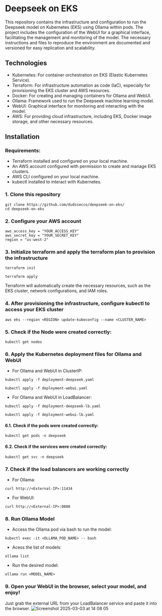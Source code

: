 # Deepseek on EKS

This repository contains the infrastructure and configuration to run the Deepseek model on Kubernetes (EKS) using Ollama within pods. The project includes the configuration of the WebUI for a graphical interface, facilitating the management and monitoring of the model. The necessary instructions and files to reproduce the environment are documented and versioned for easy replication and scalability.

## Technologies 

- Kubernetes: For container orchestration on EKS (Elastic Kubernetes Service).
- Terraform: For infrastructure automation as code (IaC), especially for provisioning the EKS cluster and AWS resources.
- Docker: For creating and managing containers for Ollama and WebUI.
- Ollama: Framework used to run the Deepseek machine learning model.
- WebUI: Graphical interface for monitoring and interacting with the model.
- AWS: For providing cloud infrastructure, including EKS, Docker image storage, and other necessary resources.

## Installation

### Requirements:

- Terraform installed and configured on your local machine.
- An AWS account configured with permission to create and manage EKS clusters.
- AWS CLI configured on your local machine.
- kubectl installed to interact with Kubernetes.

### 1. Clone this repository

```
git clone https://github.com/dudssecco/deepseek-on-eks/
cd deepseek-on-eks
```

### 2. Configure your AWS account

```
aws_access_key = "YOUR_ACCESS_KEY"
aws_secret_key = "YOUR_SECRET_KEY"
region = "us-west-2"
```

### 3. Initialize terraform and apply the terraform plan to provision the infrastructure

```
terraform init
```
```
terraform apply
```
Terraform will automatically create the necessary resources, such as the EKS cluster, network configurations, and IAM roles.

### 4. After provisioning the infrastructure, configure kubectl to access your EKS cluster

```
aws eks --region <REGION> update-kubeconfig --name <CLUSTER_NAME>
```

### 5. Check if the Node were created correctly:

```
kubectl get nodes
```

### 6. Apply the Kubernetes deployment files for Ollama and WebUI

- For Ollama and WebUI in ClusterIP:
```
kubectl apply -f deployment-deepseek.yaml
```
```
kubectl apply -f deployment-webui.yaml
```

- For Ollama and WebUI in LoadBalancer:
```
kubectl apply -f deployment-deepseek-lb.yaml
```
```
kubectl apply -f deployment-webui-lb.yaml
```

#### 6.1. Check if the pods were created correctly:
```
kubectl get pods -n deepseek
```

#### 6.2. Check if the services were created correctly:
```
kubectl get svc -n deepseek
```

### 7. Check if the load balancers are working correctly

- For Ollama:
```
curl http://<External-IP>:11434
```

- For WebUI:
```
curl http://<External-IP>:8080
```

### 8. Run Ollama Model

- Access the Ollama pod via bash to run the model:
```
kubectl exec -it <OLLAMA_POD_NAME> -- bash
```

- Acess the list of models:
```
ollama list  
```

- Run the desired model:
```
ollama run <MODEL_NAME>  
```

### 9. Open your WebUI in the browser, select your model, and enjoy!

Just grab the external URL from your LoadBalancer service and paste it into the browser.
![Screenshot 2025-03-03 at 14 08 05](https://github.com/user-attachments/assets/15a5b92f-1a1d-49cc-b312-0846bb970c35)















